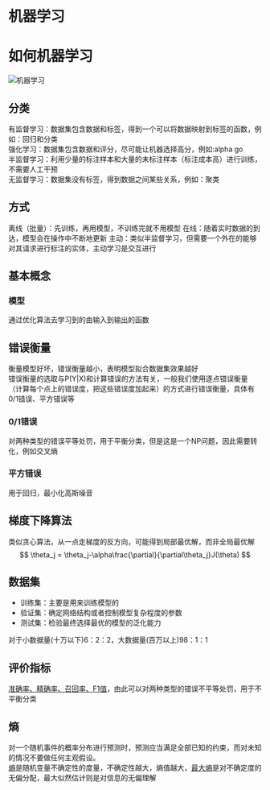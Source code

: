 # 机器学习

# 如何机器学习
![机器学习](https://images0.cnblogs.com/blog/489652/201503/011004064867617.png)

## 分类
有监督学习：数据集包含数据和标签，得到一个可以将数据映射到标签的函数，例如：回归和分类  
强化学习：数据集包含数据和评分，尽可能让机器选择高分，例如:alpha go  
半监督学习：利用少量的标注样本和大量的未标注样本（标注成本高）进行训练，不需要人工干预  
无监督学习：数据集没有标签，得到数据之间某些关系，例如：聚类   

## 方式
离线（批量）：先训练，再用模型，不训练完就不用模型
在线：随着实时数据的到达，模型会在操作中不断地更新
主动：类似半监督学习，但需要一个外在的能够对其请求进行标注的实体，主动学习是交互进行

## 基本概念

### 模型
通过优化算法去学习到的由输入到输出的函数

## 错误衡量
衡量模型好坏，错误衡量越小，表明模型拟合数据集效果越好  
错误衡量的选取与P(Y|X)和计算错误的方法有关，一般我们使用逐点错误衡量（计算每个点上的错误度，把这些错误度加起来）的方式进行错误衡量，具体有0/1错误、平方错误等

### 0/1错误
对两种类型的错误平等处罚，用于平衡分类，但是这是一个NP问题，因此需要转化，例如交叉熵

### 平方错误
用于回归，最小化高斯噪音

## 梯度下降算法
类似贪心算法，从一点走梯度的反方向，可能得到局部最优解，而非全局最优解
$$
\theta_j = \theta_j-\alpha\frac{\partial}{\partial\theta_j}J(\theta)
$$

## 数据集
- 训练集：主要是用来训练模型的
- 验证集：确定网络结构或者控制模型复杂程度的参数
- 测试集：检验最终选择最优的模型的泛化能力

对于小数据量(十万以下)6：2：2，大数据量(百万以上)98：1：1

## 评价指标
[准确率、精确率、召回率、F1值](https://blog.csdn.net/u013063099/article/details/80964865)，由此可以对两种类型的错误不平等处罚，用于不平衡分类

## 熵
对一个随机事件的概率分布进行预测时，预测应当满足全部已知的约束，而对未知的情况不要做任何主观假设。  
[熵](https://www.zhihu.com/question/22178202)是随机变量不确定性的度量，不确定性越大，熵值越大，[最大熵](https://blog.csdn.net/june_young_fan/article/details/88698301)是对不确定度的无偏分配，最大似然估计则是对信息的无偏理解  

